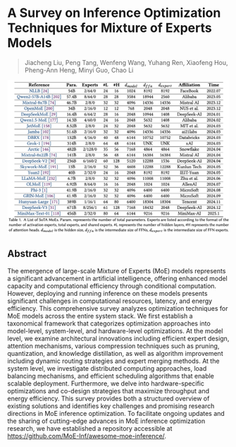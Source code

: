 # A Survey on Inference Optimization Techniques for Mixture of Experts Models

> Jiacheng Liu, Peng Tang, Wenfeng Wang, Yuhang Ren, Xiaofeng Hou, Pheng-Ann Heng, Minyi Guo, Chao Li

<p align="center">
<img src="tab1.png" width="600" title="blank">
</p>

## Abstract

The emergence of large-scale Mixture of Experts (MoE) models represents a
significant advancement in artificial intelligence, offering enhanced model
capacity and computational efficiency through conditional computation. However,
deploying and running inference on these models presents significant challenges
in computational resources, latency, and energy efficiency. This comprehensive
survey analyzes optimization techniques for MoE models across the entire system
stack. We first establish a taxonomical framework that categorizes optimization
approaches into model-level, system-level, and hardware-level optimizations. At
the model level, we examine architectural innovations including efficient
expert design, attention mechanisms, various compression techniques such as
pruning, quantization, and knowledge distillation, as well as algorithm
improvement including dynamic routing strategies and expert merging methods. At
the system level, we investigate distributed computing approaches, load
balancing mechanisms, and efficient scheduling algorithms that enable scalable
deployment. Furthermore, we delve into hardware-specific optimizations and
co-design strategies that maximize throughput and energy efficiency. This
survey provides both a structured overview of existing solutions and identifies
key challenges and promising research directions in MoE inference optimization.
To facilitate ongoing updates and the sharing of cutting-edge advances in MoE
inference optimization research, we have established a repository accessible at
https://github.com/MoE-Inf/awesome-moe-inference/.

